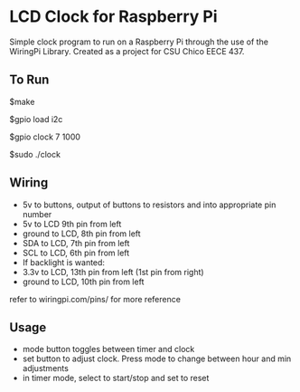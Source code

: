 # LCD Clock for Raspberry Pi 
Simple clock program to run on a Raspberry Pi through the use of the WiringPi Library. Created as a project for CSU Chico EECE 437. 

## To Run

 $make

 $gpio load i2c
 
 $gpio clock 7 1000

 $sudo ./clock


## Wiring
 * 5v to buttons, output of buttons to resistors and into appropriate pin number
 * 5v to LCD 9th pin from left
 * ground to LCD, 8th pin from left
 * SDA to LCD, 7th pin from left
 * SCL to LCD, 6th pin from left
 * If backlight is wanted:
 * 3.3v to LCD, 13th pin from left (1st pin from right)
 * ground to LCD, 10th pin from left

 refer to wiringpi.com/pins/ for more reference
 
## Usage
 * mode button toggles between timer and clock
 * set button to adjust clock. Press mode to change between hour and min adjustments
 * in timer mode, select to start/stop and set to reset


